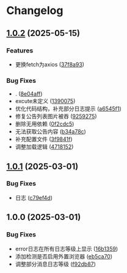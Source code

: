 # Changelog

## [1.0.2](https://github.com/rainbowwarmth/KazuhaBot/compare/v1.0.1...v1.0.2) (2025-05-15)


### Features

* 更换fetch为axios ([37f8a93](https://github.com/rainbowwarmth/KazuhaBot/commit/37f8a939c750b586a89d92a7a23da59b9ca6188b))


### Bug Fixes

* . ([8e04aff](https://github.com/rainbowwarmth/KazuhaBot/commit/8e04aff3ec7fd690809596df16848de397f684c9))
* excute未定义 ([1390075](https://github.com/rainbowwarmth/KazuhaBot/commit/1390075621343c82ad6e2af4a08ec1ec7e900722))
* 优化代码结构，补充部分日志提示 ([a6545f1](https://github.com/rainbowwarmth/KazuhaBot/commit/a6545f1f6a41f62a9420ca4e45a3f3ad17f6a7af))
* 修复公告列表图片被吞 ([9259275](https://github.com/rainbowwarmth/KazuhaBot/commit/92592756da50f3c15f4faa87ecb90e4acb492f69))
* 删除无用依赖 ([0f2cdc5](https://github.com/rainbowwarmth/KazuhaBot/commit/0f2cdc5374d290a2781a54d25754cb9779410d3e))
* 无法获取公告内容 ([b34a78c](https://github.com/rainbowwarmth/KazuhaBot/commit/b34a78c0f96a7965a9eafc44b814837370260136))
* 补充配置文件 ([3f9841f](https://github.com/rainbowwarmth/KazuhaBot/commit/3f9841f081b36d40b5f8d333ac4825ee4bdb7c9e))
* 调整加载逻辑 ([4718152](https://github.com/rainbowwarmth/KazuhaBot/commit/4718152c8e8c4bdf8fb2f4263f5407af940cbffe))

## [1.0.1](https://github.com/rainbowwarmth/KazuhaBot/compare/v1.0.0...v1.0.1) (2025-03-01)


### Bug Fixes

* 日志 ([c79ef4d](https://github.com/rainbowwarmth/KazuhaBot/commit/c79ef4d67a2be56a86ef32ddc80fe3e4ccbd1306))

## 1.0.0 (2025-03-01)


### Bug Fixes

* error日志在所有日志等级上显示 ([16b1359](https://github.com/rainbowwarmth/KazuhaBot/commit/16b13594df6d6fc9837ebc58b56592051895bfa7))
* 添加检测是否启用外置浏览器 ([eb5ca70](https://github.com/rainbowwarmth/KazuhaBot/commit/eb5ca702ebef26343335de7a161bbd9e15af68af))
* 调整部分消息日志等级 ([f92db87](https://github.com/rainbowwarmth/KazuhaBot/commit/f92db87016b3935948794f9f629ef73aafda1bd1))
